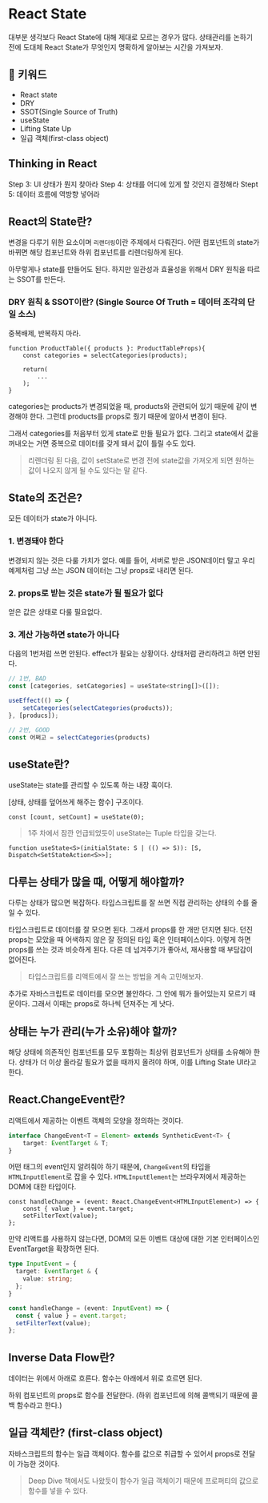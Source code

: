 # React State

대부분 생각보다 React State에 대해 제대로 모르는 경우가 많다.
상태관리를 논하기 전에 도대체 React State가 무엇인지 명확하게 알아보는 시간을 가져보자.

## :whale2: 키워드

* React state
* DRY
* SSOT(Single Source of Truth)
* useState
* Lifting State Up
* 일급 객체(first-class object)

## Thinking in React

Step 3: UI 상태가 뭔지 찾아라
Step 4: 상태를 어디에 있게 할 것인지 결정해라
Stept 5: 데이터 흐름에 역방향 넣어라

## React의 State란?

변경을 다루기 위한 요소이며 `리랜더링`이란 주제에서 다뤄진다. 어떤 컴포넌트의 state가 바뀌면 해당 컴포넌트와 하위 컴포넌트를 리렌더링하게 된다.

아무렇게나 state를 만들어도 된다. 하지만 일관성과 효율성을 위해서 DRY 원칙을 따르는 SSOT를 만든다.

### DRY 원칙 & SSOT이란? (Single Source Of Truth = 데이터 조각의 단일 소스)

중복배제, 반복하지 마라.

```tsx
function ProductTable({ products }: ProductTableProps){
    const categories = selectCategories(products);

    return(
        ...
    );
}
```

categories는 products가 변경되었을 때, products와 관련되어 있기 때문에 같이 변경해야 한다.
그런데 products를 props로 줬기 때문에 알아서 변경이 된다.

그래서 categories를 처음부터 있게 state로 만들 필요가 없다. 그리고 state에서 값을 꺼내오는 거면 중복으로 데이터를 갖게 돼서 값이 틀릴 수도 있다.

> 리렌더링 된 다음, 값이 setState로 변경 전에 state값을 가져오게 되면 원하는 값이 나오지 않게 될 수도 있다는 말 같다.

## State의 조건은?

모든 데이터가 state가 아니다.

### 1. 변경돼야 한다

변경되지 않는 것은 다룰 가치가 없다. 예를 들어, 서버로 받은 JSON데이터 말고 우리 예제처럼 그냥 쓰는 JSON 데이터는 그냥 props로 내리면 된다.

### 2. props로 받는 것은 state가 될 필요가 없다

얻은 값은 상태로 다룰 필요없다.

### 3. 계산 가능하면 state가 아니다

다음의 1번처럼 쓰면 안된다. effect가 필요는 상황이다. 상태처럼 관리하려고 하면 안된다.

```jsx
// 1번, BAD
const [categories, setCategories] = useState<string[]>([]);

useEffect(() => {
    setCategories(selectCategories(products));
}, [producs]);

// 2번, GOOD
const 어쩌고 = selectCategories(products)
```

## useState란?

useState는 state를 관리할 수 있도록 하는 내장 훅이다.

[상태, 상태를 덮어쓰게 해주는 함수] 구조이다.

```tsx
const [count, setCount] = useState(0);
```

> 1주 차에서 잠깐 언급되었듯이 useState는 Tuple 타입을 갖는다.

```tsx
function useState<S>(initialState: S | (() => S)): [S, Dispatch<SetStateAction<S>>];
```

## 다루는 상태가 많을 때, 어떻게 해야할까?

다루는 상태가 많으면 복잡하다. 타입스크립트를 잘 쓰면 직접 관리하는 상태의 수를 줄일 수 있다.

타입스크립트로 데이터를 잘 모으면 된다. 그래서 props를 한 개만 던지면 된다. 던진 props는 모았을 때 어색하지 않은 잘 정의된 타입 혹은 인터페이스이다.
이렇게 하면 props를 쓰는 것과 비슷하게 된다. 다른 데 넘겨주기가 좋아서, 재사용할 때 부담감이 없어진다.

> 타입스크립트를 리액트에서 잘 쓰는 방법을 계속 고민해보자.

추가로 자바스크립트로 데이터를 모으면 불안하다. 그 안에 뭐가 들어있는지 모르기 때문이다. 그래서 이때는 props로 하나씩 던져주는 게 낫다.

## 상태는 누가 관리(누가 소유)해야 할까?

해당 상태에 의존적인 컴포넌트를 모두 포함하는 최상위 컴포넌트가 상태를 소유해야 한다. 상태가 더 이상 올라갈 필요가 없을 때까지 올려야 하며, 이를 Lifting State UI라고 한다.

## React.ChangeEvent란?

리액트에서 제공하는 이벤트 객체의 모양을 정의하는 것이다.

```typescript
interface ChangeEvent<T = Element> extends SyntheticEvent<T> {
    target: EventTarget & T;
}
```

어떤 태그의 event인지 알려줘야 하기 때문에, `ChangeEvent`의 타입을 `HTMLInputElement`로 잡을 수 있다.
`HTMLInputElement`는 브라우저에서 제공하는 DOM에 대한 타입이다.

```tsx
const handleChange = (event: React.ChangeEvent<HTMLInputElement>) => {
    const { value } = event.target;
    setFilterText(value);
};
```

만약 리액트를 사용하지 않는다면, DOM의 모든 이벤트 대상에 대한 기본 인터페이스인 EventTarget을 확장하면 된다.

```typescript
type InputEvent = {
  target: EventTarget & {
    value: string;
  };
}

const handleChange = (event: InputEvent) => {
  const { value } = event.target;
  setFilterText(value);
};
```

## Inverse Data Flow란?

데이터는 위에서 아래로 흐른다. 함수는 아래에서 위로 흐르면 된다.

하위 컴포넌트의 props로 함수를 전달한다. (하위 컴포넌트에 의해 콜백되기 때문에 콜백 함수라고 한다.)

## 일급 객체란? (first-class object)

자바스크립트의 함수는 일급 객체이다. 함수를 값으로 취급할 수 있어서 props로 전달이 가능한 것이다.

> Deep Dive 책에서도 나왔듯이 함수가 일급 객체이기 때문에 프로퍼티의 값으로 함수를 넣을 수 있다.
